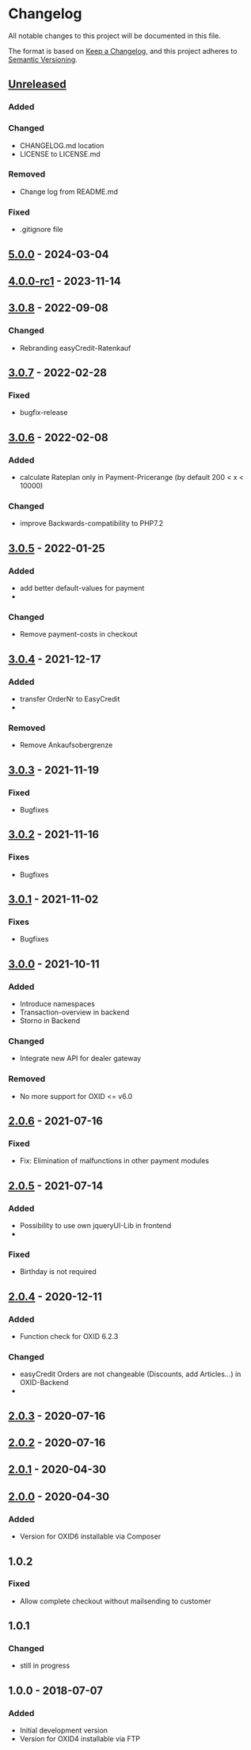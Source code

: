 # Changelog

All notable changes to this project will be documented in this file.

The format is based on [Keep a Changelog](https://keepachangelog.com/en/1.1.0/),
and this project adheres to [Semantic Versioning](https://semver.org/spec/v2.0.0.html).

## [Unreleased]

### Added

### Changed

- CHANGELOG.md location
- LICENSE to LICENSE.md

### Removed

- Change log from README.md

### Fixed

- .gitignore file

## [5.0.0] - 2024-03-04

## [4.0.0-rc1] - 2023-11-14

## [3.0.8] - 2022-09-08

### Changed

- Rebranding easyCredit-Ratenkauf

## [3.0.7] - 2022-02-28

### Fixed

- bugfix-release

## [3.0.6] - 2022-02-08

### Added

- calculate Rateplan only in Payment-Pricerange (by default 200 < x < 10000)

### Changed

- improve Backwards-compatibility to PHP7.2

## [3.0.5] - 2022-01-25

### Added

- add better default-values for payment
-

### Changed

- Remove payment-costs in checkout

## [3.0.4] - 2021-12-17

### Added

- transfer OrderNr to EasyCredit
-

### Removed

- Remove Ankaufsobergrenze

## [3.0.3] - 2021-11-19

### Fixed

- Bugfixes

## [3.0.2] - 2021-11-16

### Fixes

- Bugfixes

## [3.0.1] - 2021-11-02

### Fixes

- Bugfixes

## [3.0.0] - 2021-10-11

### Added

- Introduce namespaces
- Transaction-overview in backend
- Storno in Backend

### Changed

- Integrate new API for dealer gateway

### Removed

- No more support for OXID <= v6.0

## [2.0.6] - 2021-07-16

### Fixed

- Fix: Elimination of malfunctions in other payment modules

## [2.0.5] - 2021-07-14

### Added

- Possibility to use own jqueryUI-Lib in frontend
-

### Fixed

- Birthday is not required

## [2.0.4] - 2020-12-11

### Added

- Function check for OXID 6.2.3

### Changed

- easyCredit Orders are not changeable (Discounts, add Articles...) in OXID-Backend
-

## [2.0.3] - 2020-07-16

## [2.0.2] - 2020-07-16

## [2.0.1] - 2020-04-30

## [2.0.0] - 2020-04-30

### Added

- Version for OXID6 installable via Composer

## 1.0.2

### Fixed

- Allow complete checkout without mailsending to customer

## 1.0.1

### Changed

- still in progress

## 1.0.0 - 2018-07-07

### Added

- Initial development version
- Version for OXID4 installable via FTP

[unreleased]: https://github.com/OXIDprojects/easycredit-module/compare/v5.0.0...HEAD
[5.0.0]: https://github.com/OXIDprojects/easycredit-module/compare/v4.0.0-rc1...v5.0.0
[4.0.0-rc1]: https://github.com/OXIDprojects/easycredit-module/compare/v3.0.8...v4.0.0-rc1
[3.0.8]: https://github.com/OXIDprojects/easycredit-module/compare/v3.0.7...v3.0.8
[3.0.7]: https://github.com/OXIDprojects/easycredit-module/compare/v3.0.6...v3.0.7
[3.0.6]: https://github.com/OXIDprojects/easycredit-module/compare/v3.0.5...v3.0.6
[3.0.5]: https://github.com/OXIDprojects/easycredit-module/compare/v3.0.4...v3.0.5
[3.0.4]: https://github.com/OXIDprojects/easycredit-module/compare/v3.0.3...v3.0.4
[3.0.3]: https://github.com/OXIDprojects/easycredit-module/compare/v3.0.2...v3.0.3
[3.0.2]: https://github.com/OXIDprojects/easycredit-module/compare/v3.0.1...v3.0.2
[3.0.1]: https://github.com/OXIDprojects/easycredit-module/compare/v3.0.0...v3.0.1
[3.0.0]: https://github.com/OXIDprojects/easycredit-module/compare/v2.0.6...v3.0.0
[2.0.6]: https://github.com/OXIDprojects/easycredit-module/compare/v2.0.5...v2.0.6
[2.0.5]: https://github.com/OXIDprojects/easycredit-module/compare/v2.0.4...v2.0.5
[2.0.4]: https://github.com/OXIDprojects/easycredit-module/compare/v2.0.3...v2.0.4
[2.0.3]: https://github.com/OXIDprojects/easycredit-module/compare/v2.0.2...v2.0.3
[2.0.2]: https://github.com/OXIDprojects/easycredit-module/compare/v2.0.1...v2.0.2
[2.0.1]: https://github.com/OXIDprojects/easycredit-module/compare/v2.0.0...v2.0.1
[2.0.0]: https://github.com/OXIDprojects/easycredit-module/releases/tag/v2.0.0
